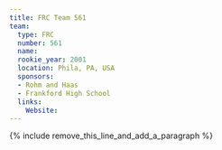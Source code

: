 ```yaml
---
title: FRC Team 561
team:
  type: FRC
  number: 561
  name:
  rookie_year: 2001
  location: Phila, PA, USA
  sponsors:
  - Rohm and Haas
  - Frankford High School
  links:
    Website:
---
```


{% include remove_this_line_and_add_a_paragraph %}